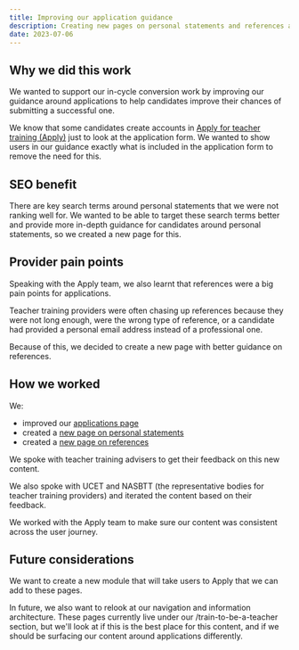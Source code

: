 ```yaml
---
title: Improving our application guidance
description: Creating new pages on personal statements and references and improving our existing application content.
date: 2023-07-06
---
```


## Why we did this work

We wanted to support our in-cycle conversion work by improving our guidance around applications to help candidates improve their chances of submitting a successful one.

We know that some candidates create accounts in [Apply for teacher training (Apply)](https://www.gov.uk/apply-for-teacher-training) just to look at the application form. We wanted to show users in our guidance exactly what is included in the application form to remove the need for this.

## SEO benefit

There are key search terms around personal statements that we were not ranking well for. We wanted to be able to target these search terms better and provide more in-depth guidance for candidates around personal statements, so we created a new page for this.

## Provider pain points

Speaking with the Apply team, we also learnt that references were a big pain points for applications.

Teacher training providers were often chasing up references because they were not long enough, were the wrong type of reference, or a candidate had provided a personal email address instead of a professional one.

Because of this, we decided to create a new page with better guidance on references.

## How we worked

We:

* improved our [applications page](https://getintoteaching.education.gov.uk/train-to-be-a-teacher/how-to-apply-for-teacher-training)
* created a [new page on personal statements](https://getintoteaching.education.gov.uk/train-to-be-a-teacher/teacher-training-personal-statement)
* created a [new page on references](https://getintoteaching.education.gov.uk/train-to-be-a-teacher/teacher-training-references)

We spoke with teacher training advisers to get their feedback on this new content.

We also spoke with UCET and NASBTT (the representative bodies for teacher training providers) and iterated the content based on their feedback.

We worked with the Apply team to make sure our content was consistent across the user journey.

## Future considerations

We want to create a new module that will take users to Apply that we can add to these pages.

In future, we also want to relook at our navigation and information architecture. These pages currently live under our /train-to-be-a-teacher section, but we'll look at if this is the best place for this content, and if we should be surfacing our content around applications differently.

<br>
